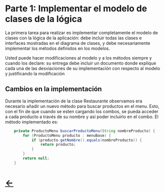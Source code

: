 # Parte 1: Implementar el modelo de clases de la lógica

La primera tarea para realizar es implementar completamente el modelo de clases con la lógica de la aplicación: 
debe incluir todas las clases e interfaces mostradas en el diagrama de clases, y debe necesariamente implementar 
los métodos definidos en los modelos.

Usted puede hacer modificaciones al modelo y a los métodos siempre y cuando los declare: su entrega debe incluir 
un documento donde explique cada una de las desviaciones de su implementación con respecto al modelo y 
justificando la modificación

## Cambios en la implementación

Durante la implementación de la clase Restaurante observamos era necesario añadir un nuevo método para buscar productos en el menu. Esto, con el fin de que cuando se esten cargando los combos, se pueda acceder a cada producto a través de su nombre y así poder incluirlo en el combo. El método implementado es:

```java
    private ProductoMenu buscarProductoMenu(String nombreProducto) {
        for (ProductoMenu producto : menuBase) {
            if (producto.getNombre().equals(nombreProducto)) {
                return producto;
            }
        }
        return null;
    }
```

# [&#8592;](../README.md)